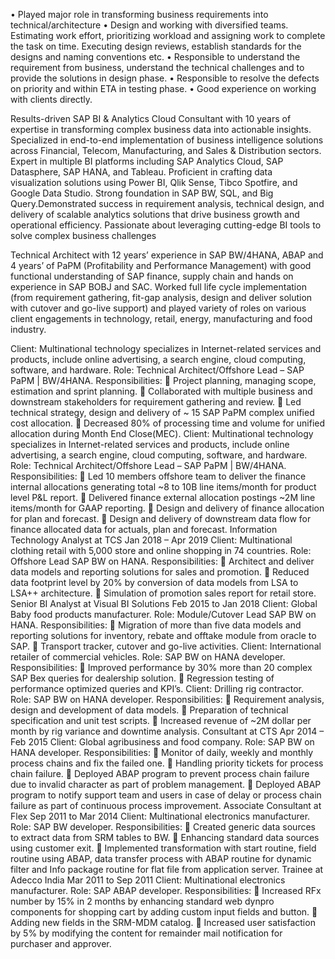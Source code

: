•	Played major role in transforming business requirements into technical/architecture 
•	Design and working with diversified teams. Estimating work effort, prioritizing workload and assigning work to complete the task on time. Executing design reviews, establish standards for the designs and naming conventions etc.
•	Responsible to understand the requirement from business, understand the technical challenges and to provide the solutions in design phase.
•	Responsible to resolve the defects on priority and within ETA in testing phase.
•	Good experience on working with clients directly.


Results-driven SAP BI & Analytics Cloud Consultant with 10 years of expertise in transforming complex business data into actionable insights. 
Specialized in end-to-end implementation of business intelligence solutions across Financial, Telecom, Manufacturing, and Sales & Distribution sectors.
Expert in multiple BI platforms including SAP Analytics Cloud, SAP Datasphere, SAP HANA, and Tableau. Proficient in crafting data visualization solutions using Power BI,
Qlik Sense, Tibco Spotfire, and Google Data Studio. Strong foundation in SAP BW, SQL, and Big Query.Demonstrated success in requirement analysis, technical design, 
and delivery of scalable analytics solutions that drive business growth and operational efficiency. 
Passionate about leveraging cutting-edge BI tools to solve complex business challenges


Technical Architect with 12 years’ experience in SAP BW/4HANA, ABAP and 4 years’ of PaPM (Profitability and Performance Management) with good functional understanding of
SAP finance, supply chain and hands on experience in SAP BOBJ and SAC.
Worked full life cycle implementation (from requirement gathering, fit-gap analysis, design and deliver solution with cutover and go-live support)
and played variety of roles on various client engagements in technology, retail, energy, manufacturing and food industry.

Client: Multinational technology specializes in Internet-related services and products, include online advertising, a search engine, cloud computing, software, and hardware.
Role: Technical Architect/Offshore Lead – SAP PaPM | BW/4HANA.
Responsibilities:
 Project planning, managing scope, estimation and sprint planning.
 Collaborated with multiple business and downstream stakeholders for requirement gathering and review.
 Led technical strategy, design and delivery of ~ 15 SAP PaPM complex unified cost allocation.
 Decreased 80% of processing time and volume for unified allocation during Month End Close(MEC).
Client: Multinational technology specializes in Internet-related services and products, include online advertising, a search engine, cloud computing, software, and hardware.
Role: Technical Architect/Offshore Lead – SAP PaPM | BW/4HANA.
Responsibilities:
 Led 10 members offshore team to deliver the finance internal allocations generating total ~8 to 10B line items/month for product level P&L report.
 Delivered finance external allocation postings ~2M line items/month for GAAP reporting.
 Design and delivery of finance allocation for plan and forecast.
 Design and delivery of downstream data flow for finance allocated data for actuals, plan and forecast.
Information Technology Analyst at TCS
Jan 2018 – Apr 2019
Client: Multinational clothing retail with 5,000 store and online shopping in 74 countries.
Role: Offshore Lead SAP BW on HANA.
Responsibilities:
 Architect and deliver data models and reporting solutions for sales and promotion.
 Reduced data footprint level by 20% by conversion of data models from LSA to LSA++ architecture.
 Simulation of promotion sales report for retail store.
Senior BI Analyst at Visual BI Solutions
Feb 2015 to Jan 2018
Client: Global Baby food products manufacturer.
Role: Module/Cutover Lead SAP BW on HANA.
Responsibilities:
 Migration of more than five data models and reporting solutions for inventory, rebate and offtake module from oracle to SAP.
 Transport tracker, cutover and go-live activities.
Client: International retailer of commercial vehicles.
Role: SAP BW on HANA developer.
Responsibilities:
 Improved performance by 30% more than 20 complex SAP Bex queries for dealership solution.
 Regression testing of performance optimized queries and KPI’s.
Client: Drilling rig contractor.
Role: SAP BW on HANA developer.
Responsibilities:
 Requirement analysis, design and development of data models.
 Preparation of technical specification and unit test scripts.
 Increased revenue of ~2M dollar per month by rig variance and downtime analysis.
Consultant at CTS
Apr 2014 – Feb 2015
Client: Global agribusiness and food company.
Role: SAP BW on HANA developer.
Responsibilities:
 Monitor of daily, weekly and monthly process chains and fix the failed one.
 Handling priority tickets for process chain failure.
 Deployed ABAP program to prevent process chain failure due to invalid character as part of problem management.
 Deployed ABAP program to notify support team and users in case of delay or process chain failure as part of continuous process improvement.
Associate Consultant at Flex
Sep 2011 to Mar 2014
Client: Multinational electronics manufacturer.
Role: SAP BW developer.
Responsibilities:
 Created generic data sources to extract data from SRM tables to BW.
 Enhancing standard data sources using customer exit.
 Implemented transformation with start routine, field routine using ABAP, data transfer process with ABAP routine for dynamic filter and Info package routine for flat file from application server.
Trainee at Adecco India
Mar 2011 to Sep 2011
Client: Multinational electronics manufacturer.
Role: SAP ABAP developer.
Responsibilities:
 Increased RFx number by 15% in 2 months by enhancing standard web dynpro components for shopping cart by adding custom input fields and button.
 Adding new fields in the SRM-MDM catalog.
 Increased user satisfaction by 5% by modifying the content for remainder mail notification for purchaser and approver.
